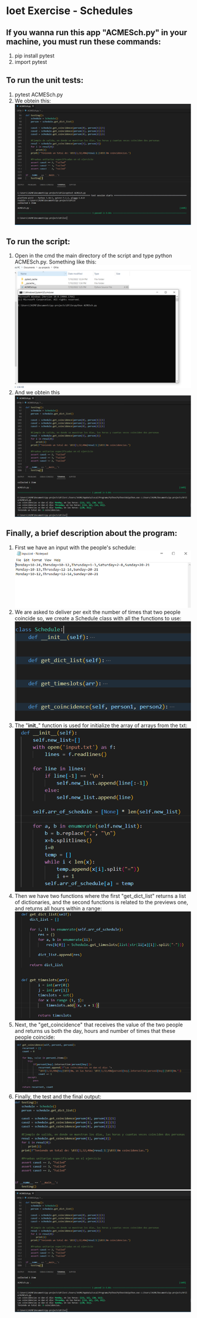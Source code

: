 # Ioet Exercise - Schedules

## If you wanna run this app "ACMESch.py" in your machine, you must run these commands:
1. pip install pytest
2. import pytest

## To run the unit tests:
1. pytest ACMESch.py
2. We obtein this:
![](SS/pruebas.jpg)

## To run the script:
1. Open in the cmd the main directory of the script and type python ACMESch.py. Something like this:
![](SS/run.jpg)
2. And we obtein this
![](SS/salida.jpg)

## Finally, a brief description about the program:
1. First we have an input with the people's schedule:
![](SS/input.jpg)
2. We are asked to deliver per exit the number of times that two people coincide so, we create a Schedule class with all the functions to use:
![](SS/class.jpg)
3. The "__init___" function is used for initialize the array of arrays from the txt:
![](SS/init.jpg)
4. Then we have two functions where the first "get_dict_list" returns a list of dictionaries, 
and the second functions is related to the previews one, and returns all hours within a range:
![](SS/twof.jpg)
5. Next,  the "get_coincidence" that receives the value of the two people and returns us both the day, hours and number of times that these people coincide:
![](SS/coincidence.jpg)
6. Finally, the test and the final output:
![](SS/all.jpg)
![](SS/salida.jpg)
